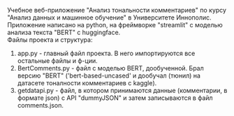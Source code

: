 Учебное веб-приложение "Анализ тональности комментариев" по курсу "Анализ данных и машинное обучение" в Университете Иннополис.     
Приложение написано на python, на фреймворке "streamlit" с моделью анализа текста "BERT" с huggingface.    
Файлы проекта и структура:

1. app.py - главный файл проекта. В него импортируются все остальные файлы  и ф-ции.
2. BertComments.py - файл с моделью BERT, дообученной. Брал версию "BERT" ('bert-based-uncased' и дообучал (тюнил) на датасете тоналности комментариев с kaggle).  
3. getdatapi.py - файл, в котором принимаются данные (комментарии, в формате json) с API "dummyJSON" и затем записываются в файл comments.json.  
